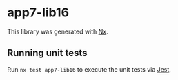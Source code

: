 # app7-lib16

This library was generated with [Nx](https://nx.dev).

## Running unit tests

Run `nx test app7-lib16` to execute the unit tests via [Jest](https://jestjs.io).
